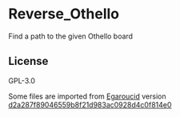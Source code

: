 # Reverse_Othello
Find a path to the given Othello board



## License

GPL-3.0

Some files are imported from [Egaroucid](https://www.egaroucid.nyanyan.dev/en/) version [d2a287f89046559b8f21d983ac0928d4c0f814e0](https://github.com/Nyanyan/Egaroucid/tree/d2a287f89046559b8f21d983ac0928d4c0f814e0)

